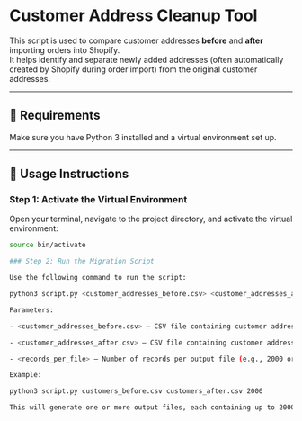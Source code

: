 # Customer Address Cleanup Tool

This script is used to compare customer addresses **before** and **after** importing orders into Shopify.  
It helps identify and separate newly added addresses (often automatically created by Shopify during order import) from the original customer addresses.

---

## 🧰 Requirements

Make sure you have Python 3 installed and a virtual environment set up.

---

## 🚀 Usage Instructions

### Step 1: Activate the Virtual Environment

Open your terminal, navigate to the project directory, and activate the virtual environment:

```bash
source bin/activate

### Step 2: Run the Migration Script

Use the following command to run the script:

python3 script.py <customer_addresses_before.csv> <customer_addresses_after.csv> <records_per_file>

Parameters:

- <customer_addresses_before.csv> – CSV file containing customer addresses before importing orders.

- <customer_addresses_after.csv> – CSV file containing customer addresses after importing orders.

- <records_per_file> – Number of records per output file (e.g., 2000 or unlimited).

Example:

python3 script.py customers_before.csv customers_after.csv 2000

This will generate one or more output files, each containing up to 2000 rows of address changes.